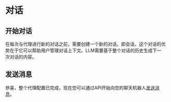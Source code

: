 # 对话

## 开始对话
在每次与代理进行新的对话之前，需要创建一个新的对话，即会话。这个对话的优势在于它可以帮助用户管理对话上下文。LLM需要基于整个对话的历史生成下一次对话的内容。

<!-- ![Alt text](assets/conversation-creation.png) -->

## 发送消息
恭喜，整个代理配置已完成，现在您可以通过API开始向您的聊天机器人[发送消息](https://www.postman.com/orange-flare-634868/workspace/botsharp/request/1346299-6f51dfe2-0ea5-4910-bf62-f5515f46db73)。

<!-- ![Alt text](assets/conversation-send-message.png) -->